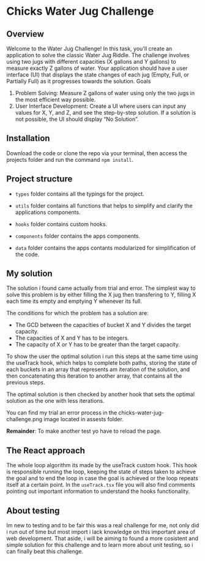 # Chicks Water Jug Challenge

## Overview

Welcome to the Water Jug Challenge! In this task, you'll create an application to
solve the classic Water Jug Riddle. The challenge involves using two jugs with
different capacities (X gallons and Y gallons) to measure exactly Z gallons of water.
Your application should have a user interface (UI) that displays the state changes
of each jug (Empty, Full, or Partially Full) as it progresses towards the solution.
Goals

1. Problem Solving: Measure Z gallons of water using only the two jugs in the
   most efficient way possible.
2. User Interface Development: Create a UI where users can input any values
   for X, Y, and Z, and see the step-by-step solution. If a solution is not
   possible, the UI should display “No Solution”.

## Installation

Download the code or clone the repo via your terminal, then access the projects folder
and run the command `npm install`.

## Project structure

- `types` folder contains all the typings for the project.

- `utils` folder contains all functions that helps to simplify and clarify the applications components.

- `hooks` folder contains custom hooks.

- `components` folder contains the apps components.

- `data` folder contains the apps contants modularized for simplification of the code.

## My solution

The solution i found came actually from trial and error. The simplest way to solve this problem
is by either filling the X jug then transfering to Y, filling X each time its empty and emptying
Y whenever its full.

The conditions for which the problem has a solution are:

- The GCD between the capacities of bucket X and Y divides the target capacity.
- The capacities of X and Y has to be integers.
- The capacity of X or Y has to be greater than the target capacity.

To show the user the optimal solution i run this steps at the same time using the useTrack hook,
which helps to complete both paths, storing the state of each buckets in an array that represents
am iteration of the solution, and then concatenating this iteration to another array, that contains
all the previous steps.

The optimal solution is then checked by another hook that sets the optimal solution as the one
with less iterations.

You can find my trial an error process in the chicks-water-jug-challenge.png image located in assests
folder.

**Remainder**: To make another test yo have to reload the page.

## The React approach

The whole loop algorithm its made by the useTrack custom hook. This hook is responsible running the loop, keeping the state
of steps taken to achieve the goal and to end the loop in case the goal is achieved or the loop repeats itself at a certain point.
In the `useTrack.tsx` file you will also find comments pointing out important information to understand the hooks functionality.

## About testing

Im new to testing and to be fair this was a real challenge for me, not only did i run out of time but most
import i lack knowledge on this important area of web development. That aside, i will be aiming to found a
more cosistent and simple solution for this challenge and to learn more about unit testing, so i can finally
beat this challenge.

